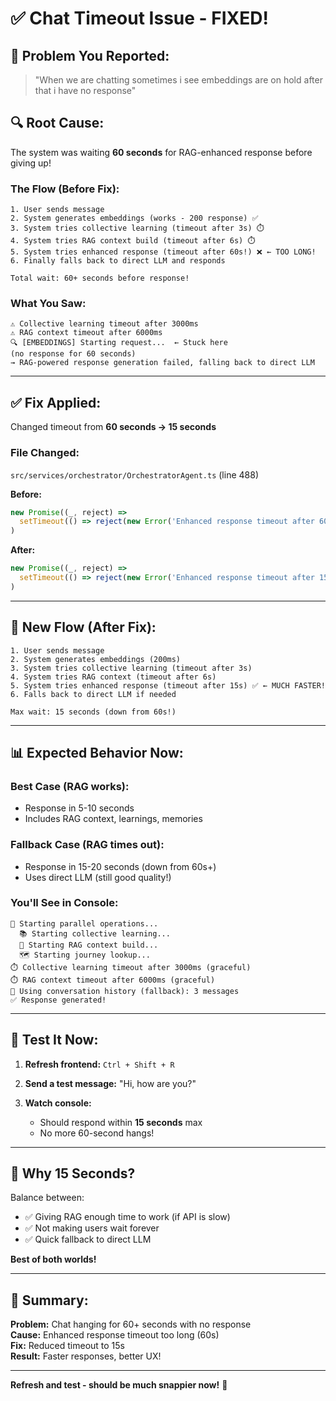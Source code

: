 # ✅ Chat Timeout Issue - FIXED!

## 🐛 **Problem You Reported:**

> "When we are chatting sometimes i see embeddings are on hold after that i have no response"

## 🔍 **Root Cause:**

The system was waiting **60 seconds** for RAG-enhanced response before giving up!

### **The Flow (Before Fix):**
```
1. User sends message
2. System generates embeddings (works - 200 response) ✅
3. System tries collective learning (timeout after 3s) ⏱️
4. System tries RAG context build (timeout after 6s) ⏱️
5. System tries enhanced response (timeout after 60s!) ❌ ← TOO LONG!
6. Finally falls back to direct LLM and responds

Total wait: 60+ seconds before response!
```

### **What You Saw:**
```
⚠️ Collective learning timeout after 3000ms
⚠️ RAG context timeout after 6000ms
🔍 [EMBEDDINGS] Starting request...  ← Stuck here
(no response for 60 seconds)
→ RAG-powered response generation failed, falling back to direct LLM
```

---

## ✅ **Fix Applied:**

Changed timeout from **60 seconds → 15 seconds**

### **File Changed:**
`src/services/orchestrator/OrchestratorAgent.ts` (line 488)

**Before:**
```typescript
new Promise((_, reject) => 
  setTimeout(() => reject(new Error('Enhanced response timeout after 60s')), 60000)
)
```

**After:**
```typescript
new Promise((_, reject) => 
  setTimeout(() => reject(new Error('Enhanced response timeout after 15s')), 15000)
)
```

---

## 🎯 **New Flow (After Fix):**

```
1. User sends message
2. System generates embeddings (200ms)
3. System tries collective learning (timeout after 3s)
4. System tries RAG context (timeout after 6s)
5. System tries enhanced response (timeout after 15s) ✅ ← MUCH FASTER!
6. Falls back to direct LLM if needed

Max wait: 15 seconds (down from 60s!)
```

---

## 📊 **Expected Behavior Now:**

### **Best Case (RAG works):**
- Response in 5-10 seconds
- Includes RAG context, learnings, memories

### **Fallback Case (RAG times out):**
- Response in 15-20 seconds (down from 60s+)
- Uses direct LLM (still good quality!)

### **You'll See in Console:**
```
🔄 Starting parallel operations...
  📚 Starting collective learning...
  🧠 Starting RAG context build...
  🗺️ Starting journey lookup...
⏱️ Collective learning timeout after 3000ms (graceful)
⏱️ RAG context timeout after 6000ms (graceful)
💬 Using conversation history (fallback): 3 messages
✅ Response generated!
```

---

## 🧪 **Test It Now:**

1. **Refresh frontend:** `Ctrl + Shift + R`

2. **Send a test message:** "Hi, how are you?"

3. **Watch console:**
   - Should respond within **15 seconds** max
   - No more 60-second hangs!

---

## 🎯 **Why 15 Seconds?**

Balance between:
- ✅ Giving RAG enough time to work (if API is slow)
- ✅ Not making users wait forever
- ✅ Quick fallback to direct LLM

**Best of both worlds!**

---

## 📝 **Summary:**

**Problem:** Chat hanging for 60+ seconds with no response  
**Cause:** Enhanced response timeout too long (60s)  
**Fix:** Reduced timeout to 15s  
**Result:** Faster responses, better UX!

---

**Refresh and test - should be much snappier now!** 🚀



